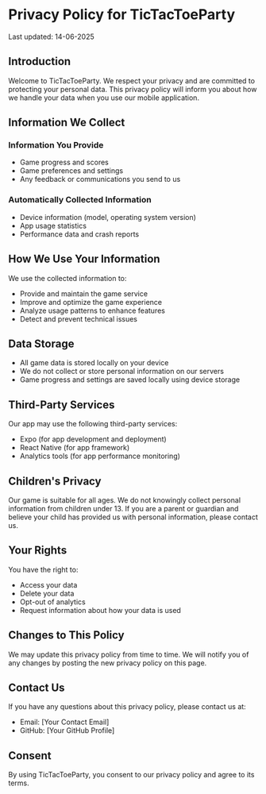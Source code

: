 # Privacy Policy for TicTacToeParty

Last updated: 14-06-2025

## Introduction

Welcome to TicTacToeParty. We respect your privacy and are committed to protecting your personal data. This privacy policy will inform you about how we handle your data when you use our mobile application.

## Information We Collect

### Information You Provide
- Game progress and scores
- Game preferences and settings
- Any feedback or communications you send to us

### Automatically Collected Information
- Device information (model, operating system version)
- App usage statistics
- Performance data and crash reports

## How We Use Your Information

We use the collected information to:
- Provide and maintain the game service
- Improve and optimize the game experience
- Analyze usage patterns to enhance features
- Detect and prevent technical issues

## Data Storage

- All game data is stored locally on your device
- We do not collect or store personal information on our servers
- Game progress and settings are saved locally using device storage

## Third-Party Services

Our app may use the following third-party services:
- Expo (for app development and deployment)
- React Native (for app framework)
- Analytics tools (for app performance monitoring)

## Children's Privacy

Our game is suitable for all ages. We do not knowingly collect personal information from children under 13. If you are a parent or guardian and believe your child has provided us with personal information, please contact us.

## Your Rights

You have the right to:
- Access your data
- Delete your data
- Opt-out of analytics
- Request information about how your data is used

## Changes to This Policy

We may update this privacy policy from time to time. We will notify you of any changes by posting the new privacy policy on this page.

## Contact Us

If you have any questions about this privacy policy, please contact us at:
- Email: [Your Contact Email]
- GitHub: [Your GitHub Profile]

## Consent

By using TicTacToeParty, you consent to our privacy policy and agree to its terms. 